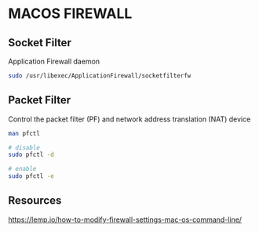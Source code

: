 # MACOS FIREWALL

## Socket Filter

Application Firewall daemon

```sh
sudo /usr/libexec/ApplicationFirewall/socketfilterfw
```

## Packet Filter

Control the packet filter (PF) and network address translation (NAT) device

```sh
man pfctl

# disable
sudo pfctl -d

# enable
sudo pfctl -e
```

## Resources

https://lemp.io/how-to-modify-firewall-settings-mac-os-command-line/

